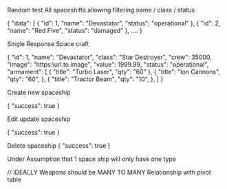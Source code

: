 Random test
All spaceshifts allowing filtering name / class / status

{
 "data": [
 {
 "id": 1,
 "name": "Devastator",
 "status": "operational"
 },
 {
 "id": 2,
 "name": "Red Five",
 "status": "damaged"
 },
....
}



Single Response Space craft

{
 "id": 1,
 "name": "Devastator",
 "class": "Star Destroyer",
 "crew": 35000,
 "image": "https:\\url.to.image",
 "value": 1999.99,
 "status": "operational",
 "armament": [
 {
 "title": "Turbo Laser",
 "qty": "60"
 },
 {
 "title": "Ion Cannons",
 "qty": "60",
 },
 {
 "title": "Tractor Beam",
 "qty": "10",
 },
 ]
}


Create new spaceship

{
 "success": true
}


Edit update spaceship

{
 "success": true
}

Delete spaceship 
{
 "success": true
}

Under Assumption that 1 space ship will only have one type

// IDEALLY Weapons should be MANY TO MANY Relationship with pivot table

